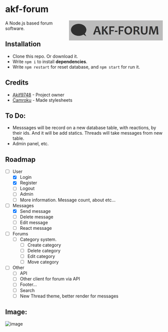 # akf-forum
<img src="https://raw.githubusercontent.com/Akif9748/akf-forum/main/public/images/logo.jpg" align="right" width="300px" />

A Node.js based forum software.

## Installation
- Clone this repo. Or download it.
- Write `npm i` to install **dependencies**.
- Write `npm restart` for reset database, and `npm start` for run it. 

## Credits
* [Akif9748](https://github.com/Akif9748) - Project owner
* [Camroku](https://github.com/Camroku) - Made stylesheets



## To Do:
- Messsages will be record on a new database table, with reactions, by their ids. And it will be add statics. Threads will take messages from new table.
- Admin panel, etc.

## Roadmap
- [ ] User
  - [x] Login
  - [x] Register
  - [ ] Logout
  - [ ] Admin
  - [ ] More information. Message count, about etc...
- [ ] Messages
  - [x] Send message
  - [ ] Delete message
  - [ ] Edit message
  - [ ] React message
- [ ] Forums
  - [ ] Category system.
      - [ ] Create category
      - [ ] Delete category
      - [ ] Edit category
      - [ ] Move category
- [ ] Other
  - [ ] API
  - [ ] Other client for forum via API
  - [ ] Footer...
  - [ ] Search
  - [ ] New Thread theme, better render for messages

## Image:
![image](https://user-images.githubusercontent.com/70021050/155854448-76d3e030-3840-43e7-aa3a-80946a0a4ab5.png)
